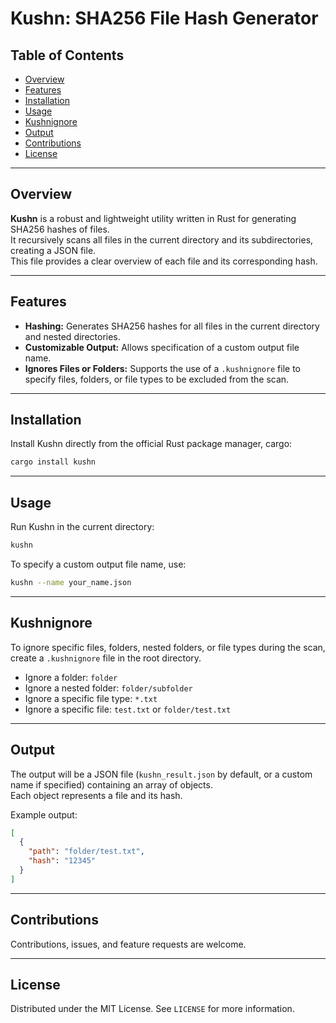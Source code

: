 # Kushn: SHA256 File Hash Generator

## Table of Contents

- [Overview](#overview)
- [Features](#features)
- [Installation](#installation)
- [Usage](#usage)
- [Kushnignore](#kushnignore)
- [Output](#output)
- [Contributions](#contributions)
- [License](#license)

---

## Overview

**Kushn** is a robust and lightweight utility written in Rust for generating SHA256 hashes of files. <br />
It recursively scans all files in the current directory and its subdirectories, creating a JSON file. <br />
This file provides a clear overview of each file and its corresponding hash.

---

## Features

- **Hashing:** Generates SHA256 hashes for all files in the current directory and nested directories.
- **Customizable Output:** Allows specification of a custom output file name.
- **Ignores Files or Folders:** Supports the use of a `.kushnignore` file to specify files, folders, or file types to be excluded from the scan.

---

## Installation

Install Kushn directly from the official Rust package manager, cargo:

```bash
cargo install kushn
```

---

## Usage

Run Kushn in the current directory:

```bash
kushn
```

To specify a custom output file name, use:

```bash
kushn --name your_name.json
```

---

## Kushnignore

To ignore specific files, folders, nested folders, or file types during the scan, create a `.kushnignore` file in the root directory.

- Ignore a folder: `folder`
- Ignore a nested folder: `folder/subfolder`
- Ignore a specific file type: `*.txt`
- Ignore a specific file: `test.txt` or `folder/test.txt`

---

## Output

The output will be a JSON file (`kushn_result.json` by default, or a custom name if specified) containing an array of objects.  <br />
Each object represents a file and its hash.

Example output:

```json
[
  {
    "path": "folder/test.txt",
    "hash": "12345"
  }
]
```

---

## Contributions

Contributions, issues, and feature requests are welcome.

---

## License

Distributed under the MIT License. See `LICENSE` for more information.



